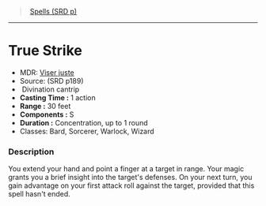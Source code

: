 ﻿---
!SpellVO
Level: cantrip
Type: Divination
CastingTime: 1 action
Range: 30 feet
Components: S
Duration: Concentration, up to 1 round
Classes: Bard, Sorcerer, Warlock, Wizard
Id: spells_vo.md#true-strike
ParentLink: spells_vo.md#spells-srd-p
Name: True Strike
ParentName: Spells (SRD p)
NameLevel: 1
AltName: '[Viser juste](hd_spells_viser_juste.md)'
Source: (SRD p189)
Attributes: {}
---
> [Spells (SRD p)](srd_spells.md)

---

# True Strike

- MDR: [Viser juste](hd_spells_viser_juste.md)
- Source: (SRD p189)
-  Divination cantrip
- **Casting Time :** 1 action
- **Range :** 30 feet
- **Components :** S
- **Duration :** Concentration, up to 1 round
- Classes: Bard, Sorcerer, Warlock, Wizard

### Description

You extend your hand and point a finger at a target in range. Your magic grants you a brief insight into the target's defenses. On your next turn, you gain advantage on your first attack roll against the target, provided that this spell hasn't ended.

